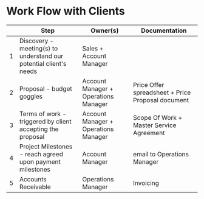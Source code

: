 # Work Flow with Clients

| | Step | Owner(s) | Documentation |
| -- | -- | -- | -- |
| 1 | Discovery - meeting(s) to understand our potential client's needs | Sales + Account Manager |  |
| 2 | Proposal - budget goggles | Account Manager + Operations Manager | Price Offer spreadsheet +  Price Proposal document |
| 3 | Terms of work - triggered by client accepting the proposal | Account Manager + Operations Manager | Scope Of Work + Master Service Agreement |
| 4 | Project Milestones - reach agreed upon payment milestones | Account Manager | email to Operations Manager |
| 5 | Accounts Receivable | Operations Manager | Invoicing |

